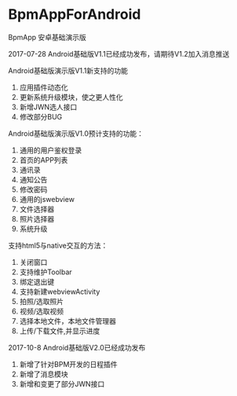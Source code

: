 # BpmAppForAndroid
BpmApp 安卓基础演示版

2017-07-28
Android基础版V1.1已经成功发布，请期待V1.2加入消息推送


Android基础版演示版V1.1新支持的功能

1. 应用插件动态化
2. 更新系统升级模块，使之更人性化
3. 新增JWN选人接口
4. 修改部分BUG


Android基础版演示版V1.0预计支持的功能：
1. 通用的用户鉴权登录
2. 首页的APP列表
3. 通讯录
4. 通知公告
5. 修改密码
6. 通用的jswebview
7. 文件选择器
8. 照片选择器
9. 系统升级


支持html5与native交互的方法：
1. 关闭窗口
2. 支持维护Toolbar
3. 绑定退出键
4. 支持新建webviewActivity
5. 拍照/选取照片
6. 视频/选取视频
7. 选择本地文件，本地文件管理器
8. 上传/下载文件,并显示进度


2017-10-8
Android基础版V2.0已经成功发布

1. 新增了针对BPM开发的日程插件
2. 新增了消息模块
3. 新增和变更了部分JWN接口
